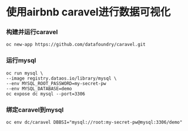 # 使用airbnb caravel进行数据可视化

###  构建并运行caravel
```
oc new-app https://github.com/datafoundry/caravel.git
```

### 运行mysql
```
oc run mysql \
--image registry.dataos.io/library/mysql \
--env MYSQL_ROOT_PASSWORD=my-secret-pw
--env MYSQL_DATABASE=demo
oc expose dc mysql --port=3306
```

###  绑定caravel到mysql
```
oc env dc/caravel DBBSI="mysql://root:my-secret-pw@mysql:3306/demo"
```